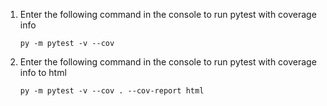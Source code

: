 1. Enter the following command in the console to run pytest with coverage info
    ```
    py -m pytest -v --cov
    ```
2. Enter the following command in the console to run pytest with coverage info to html
    ```
    py -m pytest -v --cov . --cov-report html
    ```